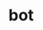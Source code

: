 # bot
<script src="https://cdn.botpress.cloud/webchat/v1/inject.js"></script>
<script>
  window.botpressWebChat.init({
      "composerPlaceholder": "Chat With Bel",
      "botConversationDescription": "This chatbot was built surprisingly fast with Botpress",
      "botId": "3ab155ff-84d2-4e3c-bbe3-db9ff184df51",
      "hostUrl": "https://cdn.botpress.cloud/webchat/v1",
      "messagingUrl": "https://messaging.botpress.cloud",
      "clientId": "3ab155ff-84d2-4e3c-bbe3-db9ff184df51",
      "webhookId": "5d3fd752-3c9a-4d70-98cd-20f6231dded0",
      "lazySocket": true,
      "themeName": "prism",
      "botName": "Bel",
      "avatarUrl": "https://img.etimg.com/thumb/width-1200,height-1200,imgsize-14982,resizemode-75,msid-98236369/news/defence/bel-opens-software-development-centre-in-visakhapatnam.jpg",
      "stylesheet": "https://webchat-styler-css.botpress.app/prod/3337b751-38ea-4c59-95ab-48527655b7df/v99139/style.css",
      "frontendVersion": "v1",
      "theme": "prism",
      "themeColor": "#2563eb",
      "allowedOrigins": []
  });
</script>
